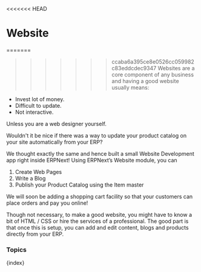 <<<<<<< HEAD
# Website

=======
>>>>>>> ccaba6a395ce8e0526cc059982c83eddcdec9347
Websites are a core component of any business and having a good website
usually means:

  * Invest lot of money.
  * Difficult to update.
  * Not interactive.

Unless you are a web designer yourself.

Wouldn't it be nice if there was a way to update your product catalog on your
site automatically from your ERP?

We thought exactly the same and hence built a small Website Development app
right inside ERPNext! Using ERPNext’s Website module, you can

  1. Create Web Pages
  2. Write a Blog
  3. Publish your Product Catalog using the Item master

We will soon be adding a shopping cart facility so that your customers can
place orders and pay you online!

Though not necessary, to make a good website, you might have to know a bit of
HTML / CSS or hire the services of a professional. The good part is that once
this is setup, you can add and edit content, blogs and products directly from
your ERP.

### Topics

{index}
